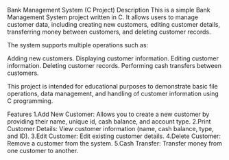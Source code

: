 Bank Management System (C Project)
Description
This is a simple Bank Management System project written in C. It allows users to manage customer data, including creating new customers, editing customer details, transferring money between customers, and deleting customer records.

The system supports multiple operations such as:

Adding new customers.
Displaying customer information.
Editing customer information.
Deleting customer records.
Performing cash transfers between customers.

This project is intended for educational purposes to demonstrate basic file operations, data management, and handling of customer information using C programming.

Features
1.Add New Customer: Allows you to create a new customer by providing their name, unique id, cash balance, and account type.
2.Print Customer Details: View customer information (name, cash balance, type, and ID).
3.Edit Customer: Edit existing customer details.
4.Delete Customer: Remove a customer from the system.
5.Cash Transfer: Transfer money from one customer to another.
